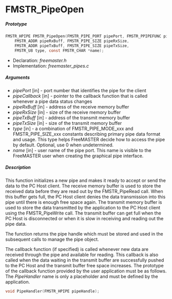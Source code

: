 # FMSTR_PipeOpen

##### Prototype

```c
FMSTR_HPIPE FMSTR_PipeOpen(FMSTR_PIPE_PORT pipePort, FMSTR_PPIPEFUNC pipeCallback, 
	FMSTR_ADDR pipeRxBuff, FMSTR_PIPE_SIZE pipeRxSize, 
	FMSTR_ADDR pipeTxBuff, FMSTR_PIPE_SIZE pipeTxSize, 
	FMSTR_U8 type, const FMSTR_CHAR *name);
```

- Declaration: *freemaster.h*
- Implementation: *freemaster_pipes.c*

##### Arguments

 - *pipePort* [in] - port number that identifies the pipe for the client
 - *pipeCallback* [in] - pointer to the callback function that is called whenever a pipe data status changes
 - *pipeRxBuff* [in] - address of the receive memory buffer
 - *pipeRxSize* [in] - size of the receive memory buffer
 - *pipeTxBuff* [in] - address of the transmit memory buffer
 - *pipeTxSize* [in] - size of the transmit memory buffer
 - *type* [in] - a combination of FMSTR_PIPE_MODE_xxx and FMSTR_PIPE_SIZE_xxx constants describing primary pipe data format and usage. This type helps FreeMASTER decide how to access the pipe by default. Optional, use 0 when undetermined.
 - *name* [in] - user name of the pipe port. This name is visible to the FreeMASTER user when creating the graphical pipe interface.

##### Description

This function initializes a new pipe and makes it ready to accept or send the data to the PC Host client. The receive memory buffer is used to store the received data before they are read out by the FMSTR_PipeRead call. When this buffer gets full, the PC Host client denies the data transmission into this pipe until there is enough free space again. The transmit memory buffer is used to store the data transmitted by the application to the PC Host client using the FMSTR_PipeWrite call. The transmit buffer can get full when the PC Host is disconnected or when it is slow in receiving and reading out the pipe data.

The function returns the pipe handle which must be stored and used in the subsequent calls to manage the pipe object.

The callback function (if specified) is called whenever new data are received through the pipe and available for reading. This callback is also called when the data waiting in the transmit buffer are successfully pushed to the PC Host and the transmit buffer free space increases. The prototype of the callback function provided by the user application must be as follows. The *PipeHandler*  name is only a placeholder and must be defined by the application.

```c
void PipeHandler(FMSTR_HPIPE pipeHandle);
```